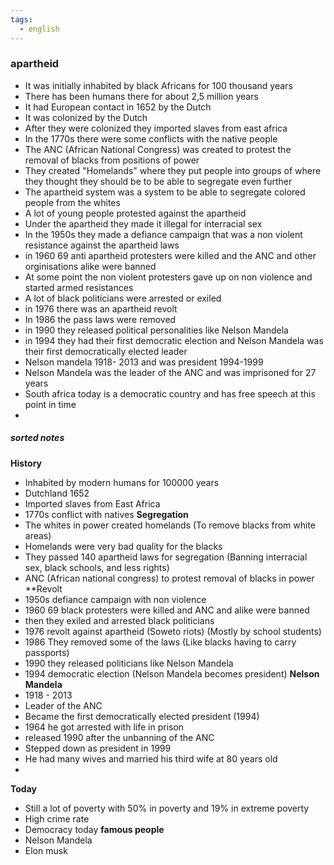 ```yaml
---
tags:
  - english
---
```

### apartheid
- It was initially inhabited by black Africans for 100 thousand years
- There has been humans there for about 2,5 million years
- It had European contact in 1652 by the Dutch
- It was colonized by the Dutch
- After they were colonized they imported slaves from east africa
- In the 1770s there were some conflicts with the native people 
- The ANC (African National Congress) was created to protest the removal of blacks from positions of power
- They created "Homelands" where they put people into groups of where they thought they should be to be able to segregate even further
- The apartheid system was a system to be able to segregate colored people from the whites
- A lot of young people  protested against the apartheid 
- Under the apartheid they made it illegal for interracial sex
- In the 1950s they made a defiance campaign that was a non violent resistance against the apartheid laws
- in 1960 69 anti apartheid protesters were killed and the ANC and other orginisations alike were banned
- At some point the non violent protesters gave up on non violence and started armed resistances
- A lot of black politicians were arrested or exiled 
- in 1976 there was an apartheid revolt 
- In 1986 the pass laws were removed
- in 1990 they released political personalities like Nelson Mandela
- in 1994 they had their first democratic election and Nelson Mandela was their first democratically elected leader
- Nelson mandela 1918- 2013 and was president 1994-1999
- Nelson Mandela was the leader of the ANC and was imprisoned for 27 years
- South africa today is a democratic country and has free speech at this point in time
- 
##### sorted notes
**History**
- Inhabited by modern humans for 100000 years
- Dutchland 1652
- Imported slaves from East Africa
- 1770s conflict with natives
**Segregation**
- The whites in power created homelands (To remove blacks from white areas)
- Homelands were very bad quality for the blacks
- They passed 140 apartheid laws for segregation (Banning interracial sex, black schools, and less rights)
- ANC (African national congress) to protest removal of blacks in power
**Revolt
- 1950s defiance campaign with non violence
- 1960 69 black protesters were killed and ANC and alike were banned
- then they exiled and arrested black politicians
- 1976 revolt against apartheid (Soweto riots) (Mostly by school students)
- 1986 They removed some of the laws (Like blacks having to carry passports)
- 1990 they released politicians like Nelson Mandela
- 1994 democratic election (Nelson Mandela becomes president)
**Nelson Mandela**
- 1918 - 2013
- Leader of the ANC
- Became the first democratically elected president (1994)
- 1964 he got arrested with life in prison
- released 1990 after the unbanning of the ANC
- Stepped down as president in 1999
- He had many wives and married his third wife at 80 years old
- 
**Today**
- Still a lot of poverty with 50% in poverty and 19% in extreme poverty
- High crime rate
- Democracy today
**famous people**
- Nelson Mandela
- Elon musk


